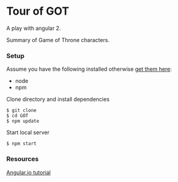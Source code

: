 # Tour of GOT
A play with angular 2.

Summary of Game of Throne characters.

### Setup
Assume you have the following installed otherwise [get them here](https://docs.npmjs.com/getting-started/installing-node):
- node
- npm

Clone directory and install dependencies
```
$ git clone
$ cd GOT
$ npm update
```
Start local server
```
$ npm start
```


### Resources
[Angular.io tutorial](https://angular.io/guide/setup)
